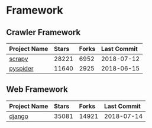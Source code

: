 # Framework

## Crawler Framework

| Project Name | Stars | Forks | Last Commit |
| :--- | :--- | :--- | :--- |
| [scrapy](https://github.com/scrapy/scrapy) | 28221 | 6952 | 2018-07-12 |
| [pyspider](https://github.com/binux/pyspider) | 11640 | 2925 | 2018-06-15 |

## Web Framework

| Project Name | Stars | Forks | Last Commit |
| :--- | :--- | :--- | :--- |
| [django](https://github.com/django/django) | 35081 | 14921 | 2018-07-14 |



